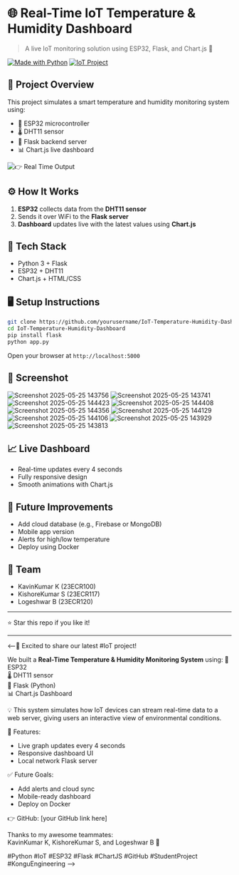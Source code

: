 # 🌐 Real-Time IoT Temperature & Humidity Dashboard

> A live IoT monitoring solution using ESP32, Flask, and Chart.js 🚀

[![Made with Python](https://img.shields.io/badge/Made%20with-Python-blue?style=for-the-badge&logo=python)](https://www.python.org/)
[![IoT Project](https://img.shields.io/badge/IoT-ESP32-orange?style=for-the-badge&logo=espressif)](https://www.espressif.com/en/products/socs/esp32)

## 🧠 Project Overview

This project simulates a smart temperature and humidity monitoring system using:

- 📡 ESP32 microcontroller
- 🌡️ DHT11 sensor
- 🧪 Flask backend server
- 📊 Chart.js live dashboard

![👉 Real Time Output](https://github.com/user-attachments/assets/394530e2-c568-499a-b3f4-19e679d7894a)

## ⚙️ How It Works

1. **ESP32** collects data from the **DHT11 sensor**
2. Sends it over WiFi to the **Flask server**
3. **Dashboard** updates live with the latest values using **Chart.js**

## 🧰 Tech Stack

- Python 3 + Flask
- ESP32 + DHT11
- Chart.js + HTML/CSS

## 🖥️ Setup Instructions

```bash
git clone https://github.com/yourusername/IoT-Temperature-Humidity-Dashboard.git
cd IoT-Temperature-Humidity-Dashboard
pip install flask
python app.py
````

Open your browser at `http://localhost:5000`

## 🔴 Screenshot
![Screenshot 2025-05-25 143756](https://github.com/user-attachments/assets/cb59bad3-583f-407b-996a-b0dca18a838d)
![Screenshot 2025-05-25 143741](https://github.com/user-attachments/assets/34d2bcfb-57b5-468a-86fb-66f5cc46d2ca)
![Screenshot 2025-05-25 144423](https://github.com/user-attachments/assets/7063d1e3-f547-4e19-9442-9ca95439a5c1)
![Screenshot 2025-05-25 144408](https://github.com/user-attachments/assets/74a92826-46fd-4445-8d0a-f4f898fc7f5a)
![Screenshot 2025-05-25 144356](https://github.com/user-attachments/assets/46cbb876-2079-4d69-a2c7-ac1115613b85)
![Screenshot 2025-05-25 144129](https://github.com/user-attachments/assets/e65fd3b4-f522-4e84-aac6-d452cb5a2477)
![Screenshot 2025-05-25 144106](https://github.com/user-attachments/assets/fdebbcde-45fe-46eb-b468-f7920eb8b53a)
![Screenshot 2025-05-25 143929](https://github.com/user-attachments/assets/70940cb9-8423-4cde-919e-a89bfaf44965)
![Screenshot 2025-05-25 143813](https://github.com/user-attachments/assets/b1ce9ec8-ec9c-467b-8c2a-ab63f97ec83e)

## 📈 Live Dashboard

* Real-time updates every 4 seconds
* Fully responsive design
* Smooth animations with Chart.js

## 🚀 Future Improvements

* Add cloud database (e.g., Firebase or MongoDB)
* Mobile app version
* Alerts for high/low temperature
* Deploy using Docker

## 👥 Team

* KavinKumar K (23ECR100)
* KishoreKumar S (23ECR117)
* Logeshwar B (23ECR120)

---

⭐ Star this repo if you like it!

---
<--🎉 Excited to share our latest #IoT project!

We built a **Real-Time Temperature & Humidity Monitoring System** using:
📡 ESP32  
🌡️ DHT11 sensor  
🧠 Flask (Python)  
📊 Chart.js Dashboard

💡 This system simulates how IoT devices can stream real-time data to a web server, giving users an interactive view of environmental conditions.

🔧 Features:
- Live graph updates every 4 seconds
- Responsive dashboard UI
- Local network Flask server

✅ Future Goals:
- Add alerts and cloud sync
- Mobile-ready dashboard
- Deploy on Docker

👉 GitHub: [your GitHub link here]

Thanks to my awesome teammates:  
KavinKumar K, KishoreKumar S, and Logeshwar B 🙌

#Python #IoT #ESP32 #Flask #ChartJS #GitHub #StudentProject #KonguEngineering -->
